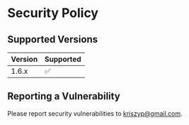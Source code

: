 # Security Policy

## Supported Versions

| Version | Supported          |
| ------- | ------------------ |
| 1.6.x   | :white_check_mark: |

## Reporting a Vulnerability

Please report security vulnerabilities to kriszyp@gmail.com.
